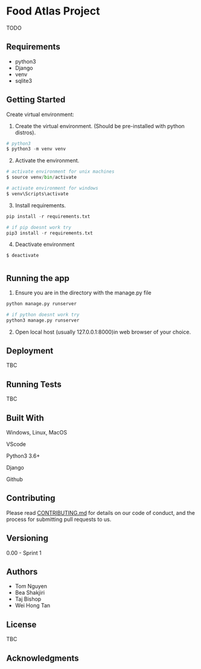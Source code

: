 # Food Atlas Project
TODO

## Requirements
- python3
- Django
- venv
- sqlite3

## Getting Started
Create virtual environment: 

1. Create the virtual environment. (Should be pre-installed with python distros).
```python
# python3
$ python3 -m venv venv

```

2. Activate the environment.

```python
# activate environment for unix machines
$ source venv/bin/activate

# activate environment for windows
$ venv\Scripts\activate
```

3. Install requirements.
```python
pip install -r requirements.txt

# if pip doesnt work try
pip3 install -r requirements.txt
```

4. Deactivate environment
```python
$ deactivate
```
#

## Running the app

1. Ensure you are in the directory with the manage.py file
```python
python manage.py runserver

# if python doesnt work try
python3 manage.py runserver
```
2. Open local host (usually 127.0.0.1:8000)in web browser of your choice.


## Deployment
TBC

## Running Tests
TBC

## Built With
Windows, Linux, MacOS

VScode

Python3 3.6+

Django

Github

## Contributing
Please read [CONTRIBUTING.md](https://gist.github.com/PurpleBooth/b24679402957c63ec426) for details on our code of conduct, and the process for submitting pull requests to us.

## Versioning
0.00 - Sprint 1 

## Authors
* Tom Nguyen
* Bea Shakjiri
* Taj Bishop
* Wei Hong Tan

## License
TBC

## Acknowledgments

